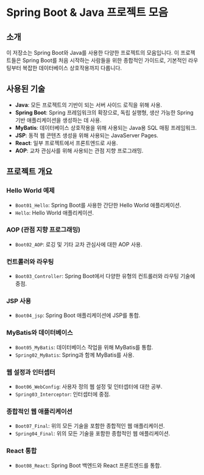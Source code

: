 # Spring Boot & Java 프로젝트 모음


## 소개

이 저장소는 Spring Boot와 Java를 사용한 다양한 프로젝트의 모음입니다. 이 프로젝트들은 Spring Boot를 처음 시작하는 사람들을 위한 종합적인 가이드로, 기본적인 라우팅부터 복잡한 데이터베이스 상호작용까지 다룹니다.

## 사용된 기술

- **Java**: 모든 프로젝트의 기반이 되는 서버 사이드 로직을 위해 사용.
- **Spring Boot**: Spring 프레임워크의 확장으로, 독립 실행형, 생산 가능한 Spring 기반 애플리케이션을 생성하는 데 사용.
- **MyBatis**: 데이터베이스 상호작용을 위해 사용되는 Java용 SQL 매핑 프레임워크.
- **JSP**: 동적 웹 콘텐츠 생성을 위해 사용되는 JavaServer Pages.
- **React**: 일부 프로젝트에서 프론트엔드로 사용.
- **AOP**: 교차 관심사를 위해 사용되는 관점 지향 프로그래밍.

## 프로젝트 개요

### Hello World 예제

- `Boot01_Hello`: Spring Boot를 사용한 간단한 Hello World 애플리케이션.
- `Hello`: Hello World 애플리케이션.

### AOP (관점 지향 프로그래밍)

- `Boot02_AOP`: 로깅 및 기타 교차 관심사에 대한 AOP 사용.

### 컨트롤러와 라우팅

- `Boot03_Controller`: Spring Boot에서 다양한 유형의 컨트롤러와 라우팅 기술에 중점.

### JSP 사용

- `Boot04_jsp`: Spring Boot 애플리케이션에 JSP를 통합.

### MyBatis와 데이터베이스

- `Boot05_MyBatis`: 데이터베이스 작업을 위해 MyBatis를 통합.
- `Spring02_MyBatis`: Spring과 함께 MyBatis를 사용.

### 웹 설정과 인터셉터

- `Boot06_WebConfig`: 사용자 정의 웹 설정 및 인터셉터에 대한 공부.
- `Spring03_Interceptor`: 인터셉터에 중점.

### 종합적인 웹 애플리케이션

- `Boot07_Final`: 위의 모든 기술을 포함한 종합적인 웹 애플리케이션.
- `Spring04_Final`: 위의 모든 기술을 포함한 종합적인 웹 애플리케이션.

### React 통합

- `Boot08_React`: Spring Boot 백엔드와 React 프론트엔드를 통합.
